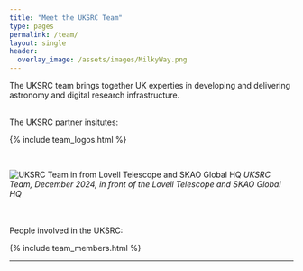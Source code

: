 ```yaml
---
title: "Meet the UKSRC Team"
type: pages
permalink: /team/
layout: single
header:
  overlay_image: /assets/images/MilkyWay.png
---
```

The UKSRC team brings together UK experties in developing and delivering astronomy and digital research infrastructure.

<br>
The UKSRC partner insitutes:


{% include team_logos.html %}

<br>

![UKSRC Team in from Lovell Telescope and SKAO Global HQ](/assets/images/teamphotos/UKSRC_Dec2024_2.png)
*UKSRC Team, December 2024, in front of the Lovell Telescope and SKAO Global HQ*

<br><br>
People involved in the UKSRC:


{% include team_members.html %}
  
---
